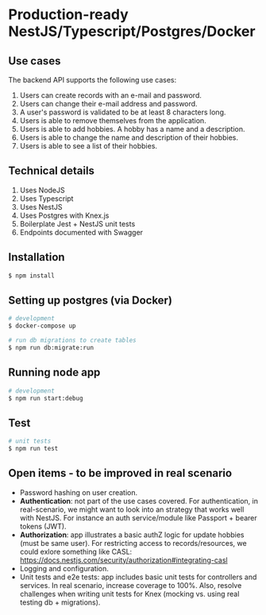 # Production-ready NestJS/Typescript/Postgres/Docker

## Use cases

The backend API supports the following use cases:

1. Users can create records with an e-mail and password.
2. Users can change their e-mail address and password.
3. A user's password is validated to be at least 8 characters long.
4. Users is able to remove themselves from the application.
5. Users is able to add hobbies. A hobby has a name and a description.
6. Users is able to change the name and description of their hobbies.
7. Users is able to see a list of their hobbies.

## Technical details

1. Uses NodeJS
2. Uses Typescript
3. Uses NestJS
4. Uses Postgres with Knex.js
5. Boilerplate Jest + NestJS unit tests
6. Endpoints documented with Swagger

## Installation

```bash
$ npm install
```

## Setting up postgres (via Docker)

```bash
# development
$ docker-compose up

# run db migrations to create tables
$ npm run db:migrate:run
```

## Running node app

```bash
# development
$ npm run start:debug
```

## Test

```bash
# unit tests
$ npm run test
```

## Open items - to be improved in real scenario

- Password hashing on user creation.
- **Authentication**: not part of the use cases covered. For authentication, in real-scenario, we might want to look into an strategy that works well with NestJS. For instance an auth service/module like Passport + bearer tokens (JWT).
- **Authorization**: app illustrates a basic authZ logic for update hobbies (must be same user). For restricting access to records/resources, we could exlore something like CASL: https://docs.nestjs.com/security/authorization#integrating-casl
- Logging and configuration.
- Unit tests and e2e tests: app includes basic unit tests for controllers and services. In real scenario, increase coverage to 100%. Also, resolve challenges when writing unit tests for Knex (mocking vs. using real testing db + migrations).
